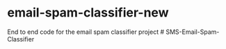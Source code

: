 # email-spam-classifier-new
End to end code for the email spam classifier project
#   S M S - E m a i l - S p a m - C l a s s i f i e r  
 